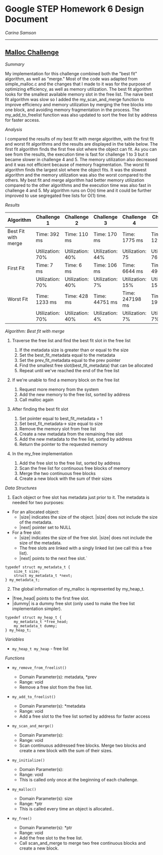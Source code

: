 # Google STEP Homework 6 Design Document
*Carina Samson*

-------
<u>**Malloc Challenge**</u>
-------
*Summary*

My implementation for this challenge combined both the "best fit" algorithm, as well as "merge." Most of the code was adapted from simple_malloc.c and the changes that I made to it was for the purpose of optimizing efficiency, as well as memory utilization. The best fit algorithm looks for the smallest available memory slot in the free list. The naive best fit algorithm was slow so I added the my_scan_and_merge function to improve efficiency and memory utilization by merging the free blocks into one block, and avoiding memory fragmentation in the process. The my_add_to_freelist function was also updated to sort the free list by address for faster access. 

*Analysis*

I compared the results of my best fit with merge algorithm, with the first fit and worst fit algorithms and the results are displayed in the table below. The first fit algorithm finds the first free slot where the object can fit. As you can see from the results, the execution time is fast for challenge 1 to 3 but it became slower in challenge 4 and 5. The memory utilization also decreased and it was not efficient because of memory fragmentation. The worst fit algorithm finds the largest slot where the object fits. It was the slowest algorithm and the memory utilization was also the worst compared to the others. My best fit and merge algorithm had better memory utilization compared to the other algorithms and the execution time was also fast in challenge 4 and 5. My algorithm runs on O(n) time and it could be further improved to use segregated free lists for O(1) time.


*Results*

| Algorithm          | Challenge 1      | Challenge 2      | Challenge 3      |Challenge 4      |Challenge 5      |
| -------------------| ---------------- | ---------------- | ---------------- |---------------- |---------------- |
| Best Fit with merge| Time: 392 ms     | Time: 110 ms     | Time: 170 ms     | Time: 1775 ms   | Time: 1253 ms   |
|                    | Utilization: 70% | Utilization: 40% | Utilization: 44% | Utilization: 75 | Utilization: 76%|
| First Fit          | Time: 7 ms       | Time: 6 ms       | Time: 106 ms     | Time: 6644 ms   | Time: 4961 ms   |
|                    | Utilization: 70% | Utilization: 40% | Utilization: 7%  | Utilization: 15%| Utilization: 15%|
| Worst Fit          | Time: 1233 ms    | Time: 428 ms     | Time: 44751 ms   | Time: 247198 ms | Time: 197912ms  |
|                    | Utilization: 70% | Utilization: 40% | Utilization: 4%  | Utilization: 7% | Utilization: 7% |




*Algorithm: Best fit with merge*

1. Traverse the free list and find the best fit slot in the free list
    1. If the metadata size is greater than or equal to the size
    2. Set the best_fit_metadata equal to the metadata
    3. Set the prev_fit_metadata equal to the prev pointer
    4. Find the smallest free slot(best_fit_metadata) that can be allocated
    5. Repeat until  we've reached the end of the free list

2. If we're unable to find a memory block on the free list
    1. Request more memory from the system
    2. Add the new memory to the free list, sorted by address
    3. Call malloc again

4. After finding the best fit slot
    1. Set pointer equal to best_fit_metadata + 1
    2. Set best_fit_metadata-> size equal to size
    3. Remove the memory slot from free list
    4. Create a new metadata from the remaining free slot
    5. Add the new metadata to the free list, sorted by address
    6. Return the pointer to the requested memory

5.  In the my_free implementation
    1. Add the free slot to the free list, sorted by address
    2. Scan the free list for continuous free blocks of memory
    3. Merge the two continuous free blocks
    4. Create a new block with the sum of their sizes


*Data Structures*

1. Each object or free slot has metadata just prior to it. The metadata is needed for two purposes:
- For an allocated object:
    - |size| indicates the size of the object. |size| does not include the size of the metadata.
    - |next| pointer set to NULL
- For a free slot:
    - |size| indicates the size of the free slot. |size| does not include the size of the metadata.
    - The free slots are linked with a singly linked list (we call this a free list).
    - |next| points to the next free slot.`

```
typedef struct my_metadata_t {
    size_t size;
    struct my_metadata_t *next;
} my_metadata_t;

```

2. The global information of my_malloc is represented by my_heap_t.
- |free_head| points to the first free slot.
- |dummy| is a dummy free slot (only used to make the free list implementation simpler).

```
typedef struct my_heap_t {
    my_metadata_t *free_head;
    my_metadata_t dummy;
} my_heap_t;
```


*Variables*

- `my_heap_t my_heap` - free list

*Functions*

- `my_remove_from_freelist()`
    - Domain Parameter(s):  metadata, *prev
    - Range: void
    - Remove a free slot from the free list.

- `my_add_to_freelist()`
    - Domain Parameter(s): *metadata
    - Range: void
    - Add a free slot to the free list sorted by address for faster access

- `my_scan_and_merge()`
    - Domain Parameter(s):
    - Range: void
    - Scan continuous addressed free blocks. Merge two blocks and create a new block with the sum of their sizes.

- `my_initialize()`
    - Domain Parameter(s):
    - Range: void
    - This is called only once at the beginning of each challenge.

- `my_malloc()`
    - Domain Parameter(s): size
    - Range: *ptr
    - This is called every time an object is allocated..

- `my_free()`
    - Domain Parameter(s): *ptr
    - Range: void
    - Add the free slot to the free list.
    - Call scan_and_merge to merge two free continuous blocks and create a new block.